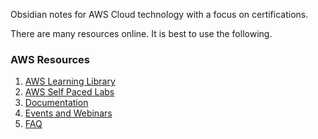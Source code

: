Obsidian notes for AWS Cloud technology with a focus on certifications.


There are many resources online. It is best to use the following.
### AWS Resources
1. [AWS Learning Library](https://www.aws.training/LearningLibrary/)
2. [AWS Self Paced Labs](https://www.amazon.com/training/self-paced-labs/)
3. [Documentation](https://docs.aws.amazon.com/index.html)
4. [Events and Webinars](https://aws.amazon.com/events/)
5. [FAQ](https://aws.amazon.com/faqs/)
